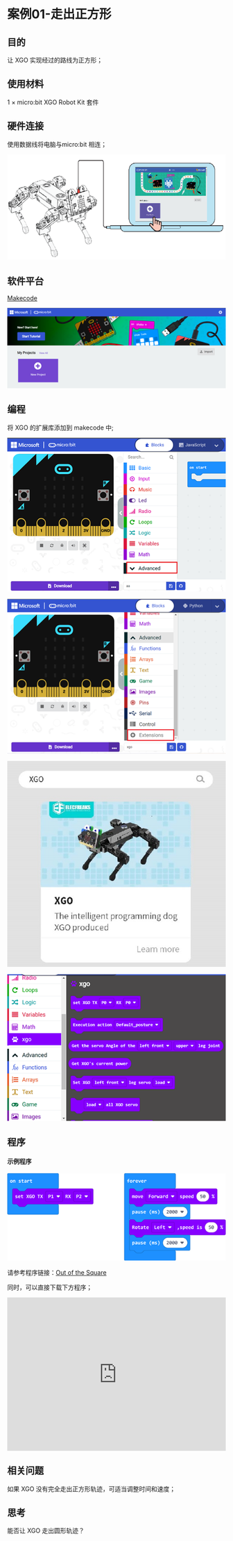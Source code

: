 # 案例01-走出正方形



## 目的

让 XGO 实现经过的路线为正方形；



## 使用材料

1 × micro:bit XGO Robot Kit 套件



## 硬件连接

使用数据线将电脑与micro:bit 相连；

![](./images/microbit-xgo-robot-kit-22.png)



## 软件平台

[Makecode](https://makecode.microbit.org/#)

![](./images/microbit-xgo-robot-kit-10.png)



## 编程



将 XGO 的扩展库添加到 makecode 中;

![](./images/microbit-xgo-robot-kit-11.png)

![](./images/microbit-xgo-robot-kit-12.png)

![](./images/microbit-xgo-robot-kit-13.png)

![](./images/microbit-xgo-robot-kit-14.png)



## 程序

#### 示例程序



![](./images/microbit-xgot-robot-kit-case01-out-of-the-square-01.png)



请参考程序链接：[Out of the Square](https://makecode.microbit.org/_3WaJt82pkbqd)

同时，可以直接下载下方程序；

<div style="position:relative;height:0;padding-bottom:70%;overflow:hidden;"><iframe style="position:absolute;top:0;left:0;width:100%;height:100%;" src="https://makecode.microbit.org/#pub:_3WaJt82pkbqd" frameborder="0" sandbox="allow-popups allow-forms allow-scripts allow-same-origin"></iframe></div> 



## 相关问题

如果 XGO 没有完全走出正方形轨迹，可适当调整时间和速度；



## 思考

能否让 XGO 走出圆形轨迹？
